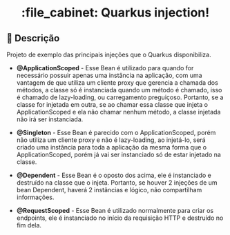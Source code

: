 <h1 align="center">:file_cabinet: Quarkus injection!</h1>

## :memo: Descrição
Projeto de exemplo das principais injeções que o Quarkus disponibiliza.

- <b>@ApplicationScoped</b> - Esse Bean é utilizado para quando for necessário possuir apenas uma instância na aplicação, com uma vantagem de que utiliza um cliente proxy que gerencia a chamada dos métodos, a classe só é instanciada quando um método é chamado, isso é chamado de lazy-loading, ou carregamento preguiçoso. Portanto, se a classe for injetada em outra, se ao chamar essa classe que injeta o ApplicationScoped e ela não chamar nenhum método, a classe injetada não irá ser instanciada.

- <b>@Singleton</b> - Esse Bean é parecido com o ApplicationScoped, porém não utiliza um cliente proxy e não é lazy-loading, ao injetá-lo, será criado uma instância para toda a aplicação da mesma forma que o ApplicationScoped, porém já vai ser instanciado só de estar injetado na classe.

- <b>@Dependent</b> - Esse Bean é o oposto dos acima, ele é instanciado e destruído na classe que o injeta. Portanto, se houver 2 injeções de um bean Dependent, haverá 2 instâncias e lógico, não compartilham informações.

- <b>@RequestScoped</b> - Esse Bean é utilizado normalmente para criar os endpoints, ele é instanciado no início da requisição HTTP e destruído no fim dela.
